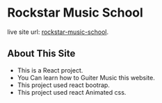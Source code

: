 # Rockstar Music School
live site url: [rockstar-music-school](https://rockstar-music-school.netlify.app/).

## About This Site

* This is  a React project.
* You Can learn how to Guiter Music this website.
* This project used react bootrap.
* This project used react Animated css.

 